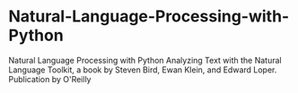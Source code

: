 # Natural-Language-Processing-with-Python
Natural Language Processing with Python Analyzing Text with the Natural Language Toolkit, a book by Steven Bird, Ewan Klein, and Edward Loper. Publication by O'Reilly
